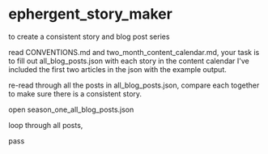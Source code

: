 # ephergent_story_maker

to create a consistent story and blog post series



read CONVENTIONS.md and two_month_content_calendar.md,
your task is to fill out all_blog_posts.json with each story in the content calendar
I've included the first two articles in the json with the example output.


re-read through all the posts in all_blog_posts.json, compare each together to make sure there is a consistent story.


open season_one_all_blog_posts.json

loop through all posts,

pass

